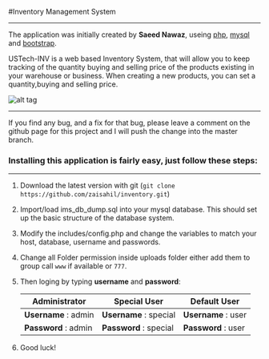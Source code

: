 #Inventory Management System
- - - -

The application was initially created by **Saeed Nawaz**, useing [php](http:php.net), [mysql](https://www.mysql.com) and [bootstrap](http://getbootstrap.com).


USTech-INV is a web based Inventory System, that will allow you to keep tracking of the quantity buying and selling price of the products existing in your warehouse or business. When creating a new products, you can set a quantity,buying and selling price.

![alt tag](https://github.com/zaisahil/inventory/blob/master/screenshot.png)

****

If you find any bug, and a fix for that bug, please leave a comment on the github page for this project and I will push the change into the master branch.


### Installing this application is fairly easy, just follow these steps:
****


1. Download the latest version with git (`git clone https://github.com/zaisahil/inventory.git`)

2. Import/load ims_db_dump.sql into your mysql database. This should set up the basic structure of the database system.

3. Modify the includes/config.php and change the variables to match your host, database, username and passwords.

4. Change all Folder permission inside uploads folder either add them to group call `www` if available or `777`.

5. Then loging by typing **username** and **password**:


   Administrator        | Special User           | Default User
   ---------------------| -----------------------| -------------------
   **Username** : admin | **Username** : special | **Username** : user
   **Password** : admin | **Password** : special | **Password** : user

6. Good luck!

